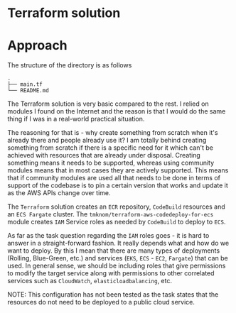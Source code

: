 # Terraform solution

# Approach
The structure of the directory is as follows
```
.
├── main.tf
└── README.md
```
The Terraform solution is very basic compared to the rest. I relied on modules I found on the Internet and the reason is that I would do the same thing if I was in a real-world practical situation. 

The reasoning for that is - why create something from scratch when it's already there and people already use it? I am totally behind creating something from scratch if there is a specific need for it which can't be achieved with resources that are already under disposal. Creating something means it needs to be supported, whereas using community modules means that in most cases they are actively supported. This means that if community modules are used all that needs to be done in terms of support of the codebase is to pin a certain version that works and update it as the AWS APIs change over time. 

The `Terraform` solution creates an `ECR` repository, `CodeBuild` resources and an `ECS Fargate` cluster. The `tmknom/terraform-aws-codedeploy-for-ecs` module creates `IAM` Service roles as needed by `CodeBuild` to deploy to `ECS`.

As far as the task question regarding the `IAM` roles goes - it is hard to answer in a straight-forward fashion. It really depends what and how do we want to deploy. By this I mean that there are many types of deployments (Rolling, Blue-Green, etc.) and services (`EKS`, `ECS` - `EC2`, `Fargate`) that can be used. In general sense, we should be including roles that give permissions to modify the target service along with permissions to other correlated services such as `CloudWatch`, `elasticloadbalancing`, etc. 

NOTE: This configuration has not been tested as the task states that the resources do not need to be deployed to a public cloud service. 
